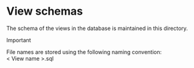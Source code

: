 # View schemas
The schema of the views in the database is maintained in this directory.

> [!IMPORTANT]  
> File names are stored using the following naming convention:  
> < View name >.sql
